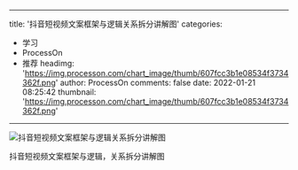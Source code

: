 
---
title: '抖音短视频文案框架与逻辑关系拆分讲解图'
categories: 
 - 学习
 - ProcessOn
 - 推荐
headimg: 'https://img.processon.com/chart_image/thumb/607fcc3b1e08534f3734362f.png'
author: ProcessOn
comments: false
date: 2022-01-21 08:25:42
thumbnail: 'https://img.processon.com/chart_image/thumb/607fcc3b1e08534f3734362f.png'
---

<div>   
<img class="thumb" alt="抖音短视频文案框架与逻辑关系拆分讲解图" src="https://img.processon.com/chart_image/thumb/607fcc3b1e08534f3734362f.png" referrerpolicy="no-referrer">
<p>抖音短视频文案框架与逻辑，关系拆分讲解图</p>  
</div>
            